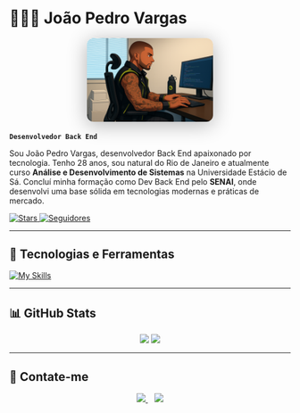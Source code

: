 # 👨🏽‍💻 João Pedro Vargas

<p align="center">
  <img 
    src="banner.png" 
    alt="João Pedro Vargas - Banner" 
    style="border-radius: 12px; max-width: 45%; box-shadow: 0 5px 35px rgba(0,0,0,0.3);"
  />
</p>


**`Desenvolvedor Back End`**

Sou João Pedro Vargas, desenvolvedor Back End apaixonado por tecnologia. Tenho 28 anos, sou natural do Rio de Janeiro e atualmente curso **Análise e Desenvolvimento de Sistemas** na Universidade Estácio de Sá. Concluí minha formação como Dev Back End pelo **SENAI**, onde desenvolvi uma base sólida em tecnologias modernas e práticas de mercado.

<p align="left">
  <a href="https://github.com/JoaoPVargas00?tab=repositories">
    <img 
      alt="Stars" 
      title="Minhas Estrelas" 
      src="https://custom-icon-badges.demolab.com/github/stars/JoaoPVargas00?color=55960c&style=for-the-badge&labelColor=488207&logo=star&label=Estrelas"
    />
  </a>
  <a href="https://github.com/JoaoPVargas00?tab=followers">
    <img 
      alt="Seguidores" 
      title="Me siga no GitHub" 
      src="https://custom-icon-badges.demolab.com/github/followers/JoaoPVargas00?color=236ad3&labelColor=1155ba&style=for-the-badge&logo=github&label=Seguidores&logoColor=white"
    />
  </a>
</p>

---

## 🚀 Tecnologias e Ferramentas

[![My Skills](https://skillicons.dev/icons?i=js,html,css,java,typescript,nodejs,npm,vscode,github,git,php,python)](https://skillicons.dev)

---

## 📊 GitHub Stats

<p align="center">
  <img 
    height="180em" 
    src="https://github-readme-stats.vercel.app/api?username=JoaoPVargas00&show_icons=true&theme=tokyonight&include_all_commits=true&locale=pt-br"
  />
  <img 
    height="180em" 
    src="https://github-readme-stats.vercel.app/api/top-langs/?username=JoaoPVargas00&theme=tokyonight&layout=compact&custom_title=Tecnologias&langs_count=9"
  />
</p>

---

## 📩 Contate-me

<p align="center">
  <a href="https://www.linkedin.com/in/joaop-vargas/" target="_blank" 
  title="LinkedIn">
    <img src="https://cdn.jsdelivr.net/gh/devicons/devicon/icons/linkedin/linkedin-original.svg" height="30" />
  </a>
  &nbsp;&nbsp;
  <a href="https://github.com/JoaoPVargas00" target="_blank" 
  title="GitHub">
    <img src="https://skillicons.dev/icons?i=github" height="30" />
  </a>
</p>

